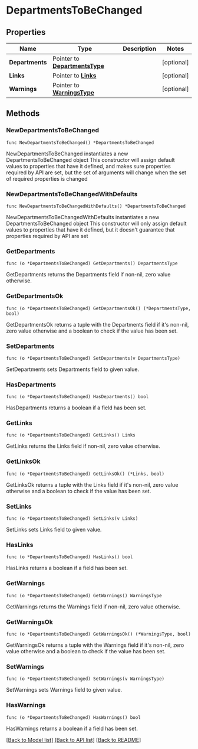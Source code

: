 # DepartmentsToBeChanged

## Properties

Name | Type | Description | Notes
------------ | ------------- | ------------- | -------------
**Departments** | Pointer to [**DepartmentsType**](DepartmentsType.md) |  | [optional] 
**Links** | Pointer to [**Links**](Links.md) |  | [optional] 
**Warnings** | Pointer to [**WarningsType**](WarningsType.md) |  | [optional] 

## Methods

### NewDepartmentsToBeChanged

`func NewDepartmentsToBeChanged() *DepartmentsToBeChanged`

NewDepartmentsToBeChanged instantiates a new DepartmentsToBeChanged object
This constructor will assign default values to properties that have it defined,
and makes sure properties required by API are set, but the set of arguments
will change when the set of required properties is changed

### NewDepartmentsToBeChangedWithDefaults

`func NewDepartmentsToBeChangedWithDefaults() *DepartmentsToBeChanged`

NewDepartmentsToBeChangedWithDefaults instantiates a new DepartmentsToBeChanged object
This constructor will only assign default values to properties that have it defined,
but it doesn't guarantee that properties required by API are set

### GetDepartments

`func (o *DepartmentsToBeChanged) GetDepartments() DepartmentsType`

GetDepartments returns the Departments field if non-nil, zero value otherwise.

### GetDepartmentsOk

`func (o *DepartmentsToBeChanged) GetDepartmentsOk() (*DepartmentsType, bool)`

GetDepartmentsOk returns a tuple with the Departments field if it's non-nil, zero value otherwise
and a boolean to check if the value has been set.

### SetDepartments

`func (o *DepartmentsToBeChanged) SetDepartments(v DepartmentsType)`

SetDepartments sets Departments field to given value.

### HasDepartments

`func (o *DepartmentsToBeChanged) HasDepartments() bool`

HasDepartments returns a boolean if a field has been set.

### GetLinks

`func (o *DepartmentsToBeChanged) GetLinks() Links`

GetLinks returns the Links field if non-nil, zero value otherwise.

### GetLinksOk

`func (o *DepartmentsToBeChanged) GetLinksOk() (*Links, bool)`

GetLinksOk returns a tuple with the Links field if it's non-nil, zero value otherwise
and a boolean to check if the value has been set.

### SetLinks

`func (o *DepartmentsToBeChanged) SetLinks(v Links)`

SetLinks sets Links field to given value.

### HasLinks

`func (o *DepartmentsToBeChanged) HasLinks() bool`

HasLinks returns a boolean if a field has been set.

### GetWarnings

`func (o *DepartmentsToBeChanged) GetWarnings() WarningsType`

GetWarnings returns the Warnings field if non-nil, zero value otherwise.

### GetWarningsOk

`func (o *DepartmentsToBeChanged) GetWarningsOk() (*WarningsType, bool)`

GetWarningsOk returns a tuple with the Warnings field if it's non-nil, zero value otherwise
and a boolean to check if the value has been set.

### SetWarnings

`func (o *DepartmentsToBeChanged) SetWarnings(v WarningsType)`

SetWarnings sets Warnings field to given value.

### HasWarnings

`func (o *DepartmentsToBeChanged) HasWarnings() bool`

HasWarnings returns a boolean if a field has been set.


[[Back to Model list]](../README.md#documentation-for-models) [[Back to API list]](../README.md#documentation-for-api-endpoints) [[Back to README]](../README.md)


